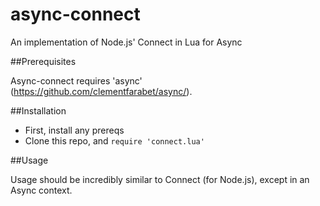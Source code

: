 async-connect
=============

An implementation of Node.js' Connect in Lua for Async

##Prerequisites

Async-connect requires 'async' (https://github.com/clementfarabet/async/). 

##Installation

* First, install any prereqs
* Clone this repo, and `require 'connect.lua'`

##Usage

Usage should be incredibly similar to Connect (for Node.js), except in an Async context.

